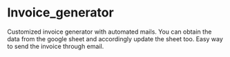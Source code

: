 # Invoice_generator

Customized invoice generator with automated mails.
You can obtain the data from the google sheet and accordingly update the sheet too.
Easy way to send the invoice through email.
